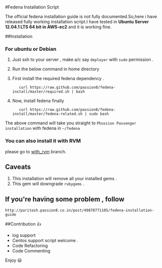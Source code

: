 #Fedena Installation Script 

The official fedena installation guide is not fully documented.So,here i have released fully working installation script.I have tested in **Ubuntu Server 12.04.1 LTS 64 bit  in AWS-ec2** and it is working fine. 


##Installation
  
 
### For ubuntu or Debian
1. Just ssh to your server , make a/c say `deployer` with `sudo` permission .
2. Run the below command in home directory
  1. First install the  required fedena dependency . 

            curl https://raw.github.com/passion8/fedena-install/master/required.sh | bash

  2. Now, install fedena finally

            curl https://raw.github.com/passion8/fedena-install/master/fedena-related.sh | sudo bash


The above command will take you straight to `Phussion Passenger installation` with fedena in `~/fedena` 

### You can also install it with RVM 
 please go to  [with_rvm](https://github.com/passion8/fedena-install/tree/with_rvm) branch.
## Caveats 
 1. This installation will remove all your installed gems .
 2. This gem will downgrade `rubygems` . 

## If you're having some problem , follow 
  
    http://paritosh.passion8.co.in/post/49878771105/fedena-installation-guide
  
##Contribution :thumbsup:
 * log support
 * Centos support script welcome . 
 * Code Refactoring
 * Code Commenting


Enjoy :smiley:
